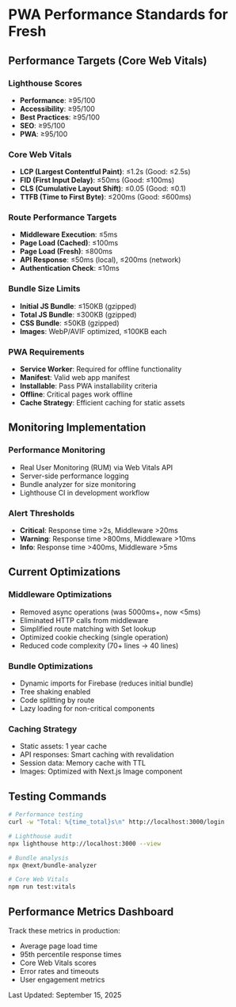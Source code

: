 # PWA Performance Standards for Fresh

## Performance Targets (Core Web Vitals)

### Lighthouse Scores

- **Performance**: ≥95/100
- **Accessibility**: ≥95/100
- **Best Practices**: ≥95/100
- **SEO**: ≥95/100
- **PWA**: ≥95/100

### Core Web Vitals

- **LCP (Largest Contentful Paint)**: ≤1.2s (Good: ≤2.5s)
- **FID (First Input Delay)**: ≤50ms (Good: ≤100ms)
- **CLS (Cumulative Layout Shift)**: ≤0.05 (Good: ≤0.1)
- **TTFB (Time to First Byte)**: ≤200ms (Good: ≤600ms)

### Route Performance Targets

- **Middleware Execution**: ≤5ms
- **Page Load (Cached)**: ≤100ms
- **Page Load (Fresh)**: ≤800ms
- **API Response**: ≤50ms (local), ≤200ms (network)
- **Authentication Check**: ≤10ms

### Bundle Size Limits

- **Initial JS Bundle**: ≤150KB (gzipped)
- **Total JS Bundle**: ≤300KB (gzipped)
- **CSS Bundle**: ≤50KB (gzipped)
- **Images**: WebP/AVIF optimized, ≤100KB each

### PWA Requirements

- **Service Worker**: Required for offline functionality
- **Manifest**: Valid web app manifest
- **Installable**: Pass PWA installability criteria
- **Offline**: Critical pages work offline
- **Cache Strategy**: Efficient caching for static assets

## Monitoring Implementation

### Performance Monitoring

- Real User Monitoring (RUM) via Web Vitals API
- Server-side performance logging
- Bundle analyzer for size monitoring
- Lighthouse CI in development workflow

### Alert Thresholds

- **Critical**: Response time >2s, Middleware >20ms
- **Warning**: Response time >800ms, Middleware >10ms
- **Info**: Response time >400ms, Middleware >5ms

## Current Optimizations

### Middleware Optimizations

- Removed async operations (was 5000ms+, now <5ms)
- Eliminated HTTP calls from middleware
- Simplified route matching with Set lookup
- Optimized cookie checking (single operation)
- Reduced code complexity (70+ lines → 40 lines)

### Bundle Optimizations

- Dynamic imports for Firebase (reduces initial bundle)
- Tree shaking enabled
- Code splitting by route
- Lazy loading for non-critical components

### Caching Strategy

- Static assets: 1 year cache
- API responses: Smart caching with revalidation
- Session data: Memory cache with TTL
- Images: Optimized with Next.js Image component

## Testing Commands

```bash
# Performance testing
curl -w "Total: %{time_total}s\n" http://localhost:3000/login

# Lighthouse audit
npx lighthouse http://localhost:3000 --view

# Bundle analysis
npx @next/bundle-analyzer

# Core Web Vitals
npm run test:vitals
```

## Performance Metrics Dashboard

Track these metrics in production:

- Average page load time
- 95th percentile response times
- Core Web Vitals scores
- Error rates and timeouts
- User engagement metrics

Last Updated: September 15, 2025
